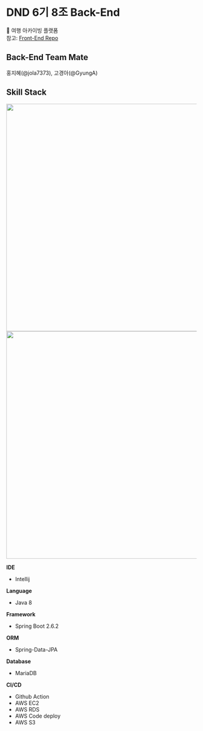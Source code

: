 # DND 6기 8조 Back-End
🚅 여행 아카이빙 플랫폼  
참고: <a href="https://github.com/dnd-side-project/dnd-6th-8-frontend">Front-End Repo</a>  
  

## Back-End Team Mate
홍지혜(@jola7373), 고경아(@GyungA)  
  

## Skill Stack
<img src="https://user-images.githubusercontent.com/71212038/169420808-53f5c2f4-f255-43e9-89b1-fb7caeddf9dd.png" width="600">
<img src ="https://user-images.githubusercontent.com/71212038/169420458-55d6218c-57d7-415d-97b3-da1aeb6608d7.jpg" width="600">

**IDE**

- Intellij

**Language**

- Java 8

**Framework**

- Spring Boot 2.6.2

**ORM**

- Spring-Data-JPA

**Database**

- MariaDB

**CI/CD**

- Github Action
- AWS EC2
- AWS RDS
- AWS Code deploy
- AWS S3
